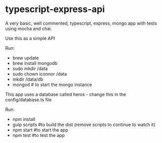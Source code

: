 # typescript-express-api

A very basic, well commented, typescript, express, mongo app with tests using mocha and chai.

Use this as a simple API

Run:
 - brew update
 - brew install mongodb
 - sudo mkdir /data
 - sudo chown iconnor /data
 - mkdir /data/db
 - mongod # to start the mongo instance

This app uses a database called heros - change this in the config/database.ts file

Run:
 - npm install
 - gulp scripts #to build the dist (remove scripts to continue to watch it)
 - npm start #to start the app
 - npm test #to test the app
